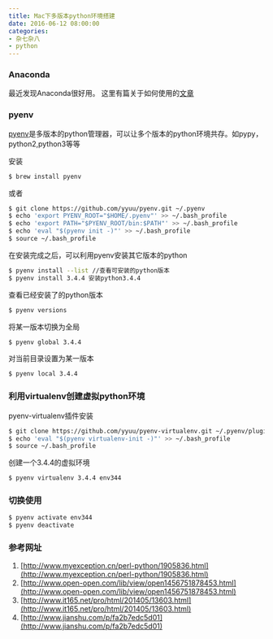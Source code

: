 ```yaml
---
title: Mac下多版本python环境搭建
date: 2016-06-12 08:00:00
categories:
- 杂七杂八
- python
---
```


### Anaconda
最近发现Anaconda很好用。
这里有篇关于如何使用的[文章](http://www.jianshu.com/p/2f3be7781451#)


### pyenv
[pyenv](https://github.com/yyuu/pyenv)是多版本的python管理器，可以让多个版本的python环境共存。如pypy，python2,python3等等

安装
```bash
$ brew install pyenv
```
或者
```bash
$ git clone https://github.com/yyuu/pyenv.git ~/.pyenv  
$ echo 'export PYENV_ROOT="$HOME/.pyenv"' >> ~/.bash_profile  
$ echo 'export PATH="$PYENV_ROOT/bin:$PATH"' >> ~/.bash_profile  
$ echo 'eval "$(pyenv init -)"' >> ~/.bash_profile  
$ source ~/.bash_profile
```
<!-- more -->
在安装完成之后，可以利用pyenv安装其它版本的python
```bash
$ pyenv install --list //查看可安装的python版本
$ pyenv install 3.4.4 安装python3.4.4
```
查看已经安装了的python版本
```bash
$ pyenv versions
```
将某一版本切换为全局
```bash
$ pyenv global 3.4.4
```
对当前目录设置为某一版本
```bash
$ pyenv local 3.4.4
```
### 利用virtualenv创建虚拟python环境
pyenv-virtualenv插件安装
```bash
$ git clone https://github.com/yyuu/pyenv-virtualenv.git ~/.pyenv/plugins/pyenv-virtualenv   
$ echo 'eval "$(pyenv virtualenv-init -)"' >> ~/.bash_profile
$ source ~/.bash_profile
```
创建一个3.4.4的虚拟环境
```bash
$ pyenv virtualenv 3.4.4 env344
```


### 切换使用
```bash
$ pyenv activate env344  
$ pyenv deactivate
```

### 参考网址
1. [http://www.myexception.cn/perl-python/1905836.html](http://www.myexception.cn/perl-python/1905836.html)
2. [http://www.open-open.com/lib/view/open1456751878453.html](http://www.open-open.com/lib/view/open1456751878453.html)
3. [http://www.it165.net/pro/html/201405/13603.html](http://www.it165.net/pro/html/201405/13603.html)
4. [http://www.jianshu.com/p/fa2b7edc5d01](http://www.jianshu.com/p/fa2b7edc5d01)

